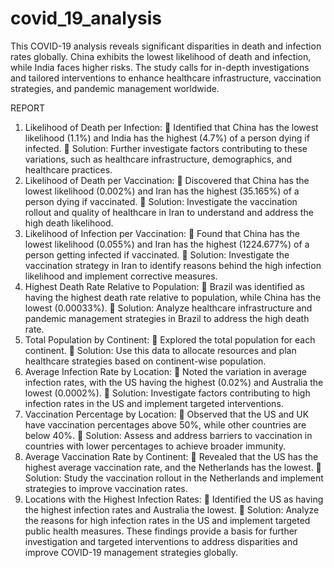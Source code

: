 # covid_19_analysis
This COVID-19 analysis reveals significant disparities in death and infection rates globally. China exhibits the lowest likelihood of death and infection, while India faces higher risks. The study calls for in-depth investigations and tailored interventions to enhance healthcare infrastructure, vaccination strategies, and pandemic management worldwide.

REPORT 
1. Likelihood of Death per Infection: 
 Identified that China has the lowest likelihood (1.1%) and India has the 
highest (4.7%) of a person dying if infected. 
 Solution: Further investigate factors contributing to these variations, 
such as healthcare infrastructure, demographics, and healthcare 
practices. 
2. Likelihood of Death per Vaccination: 
 Discovered that China has the lowest likelihood (0.002%) and Iran has 
the highest (35.165%) of a person dying if vaccinated. 
 Solution: Investigate the vaccination rollout and quality of healthcare in 
Iran to understand and address the high death likelihood. 
3. Likelihood of Infection per Vaccination: 
 Found that China has the lowest likelihood (0.055%) and Iran has the 
highest (1224.677%) of a person getting infected if vaccinated. 
 Solution: Investigate the vaccination strategy in Iran to identify reasons 
behind the high infection likelihood and implement corrective measures. 
4. Highest Death Rate Relative to Population: 
 Brazil was identified as having the highest death rate relative to 
population, while China has the lowest (0.00033%). 
 Solution: Analyze healthcare infrastructure and pandemic management 
strategies in Brazil to address the high death rate. 
5. Total Population by Continent: 
 Explored the total population for each continent. 
 Solution: Use this data to allocate resources and plan healthcare 
strategies based on continent-wise population. 
6. Average Infection Rate by Location: 
 Noted the variation in average infection rates, with the US having the 
highest (0.02%) and Australia the lowest (0.0002%). 
 Solution: Investigate factors contributing to high infection rates in the 
US and implement targeted interventions. 
7. Vaccination Percentage by Location: 
 Observed that the US and UK have vaccination percentages above 50%, 
while other countries are below 40%. 
 Solution: Assess and address barriers to vaccination in countries with 
lower percentages to achieve broader immunity. 
8. Average Vaccination Rate by Continent: 
 Revealed that the US has the highest average vaccination rate, and the 
Netherlands has the lowest. 
 Solution: Study the vaccination rollout in the Netherlands and 
implement strategies to improve vaccination rates. 
9. Locations with the Highest Infection Rates: 
 Identified the US as having the highest infection rates and Australia the 
lowest. 
 Solution: Analyze the reasons for high infection rates in the US and 
implement targeted public health measures. 
These findings provide a basis for further investigation and targeted 
interventions to address disparities and improve COVID-19 management 
strategies globally. 
